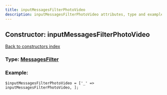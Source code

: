 ```yaml
---
title: inputMessagesFilterPhotoVideo
description: inputMessagesFilterPhotoVideo attributes, type and example
---
```

## Constructor: inputMessagesFilterPhotoVideo  
[Back to constructors index](index.md)






### Type: [MessagesFilter](../types/MessagesFilter.md)


### Example:

```
$inputMessagesFilterPhotoVideo = ['_' => inputMessagesFilterPhotoVideo, ];
```